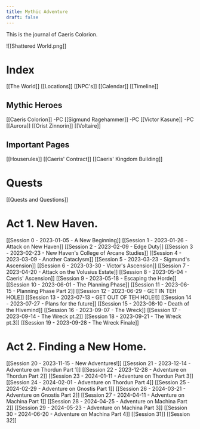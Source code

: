 ```yaml
---
title: Mythic Adventure
draft: false
---
```

 
This is the journal of Caeris Colorion.

![[Shattered World.png]]

# Index

[[The World]]
[[Locations]]
[[NPC's]]
[[Calendar]]
[[Timeline]]

## Mythic Heroes
[[Caeris Colorion]] -PC
[[Sigmund Ragehammer]] -PC
[[Victor Kasune]] -PC
[[Aurora]]
[[Orist Zinnorin]]
[[Voltaire]]

## Important Pages
[[Houserules]]
[[Caeris' Contract]]
[[Caeris' Kingdom Building]]

# Quests
[[Quests and Questions]]

#  Act 1. New Haven.
[[Session 0 - 2023-01-05 - A New Beginning]]
[[Session 1 - 2023-01-26 - Attack on New Haven]]
[[Session 2 - 2023-02-09 - Edge Duty]]
[[Session 3 - 2023-02-23 - New Haven's College of Arcane Studies]]
[[Session 4 - 2023-03-09 - Another Cataclysm]]
[[Session 5 - 2023-03-23 - Sigmund's Ascension]]
[[Session 6 - 2023-03-30 - Victor's Ascension]]
[[Session 7 - 2023-04-20 - Attack on the Volusius Estate]]
[[Session 8 - 2023-05-04 - Caeris' Ascension]]
[[Session 9 - 2023-05-18 - Escaping the Horde]]
[[Session 10 - 2023-06-01 - The Planning Phase]]
[[Session 11 - 2023-06-15 - Planning Phase Part 2]]
[[Session 12 - 2023-06-29 - GET IN TEH HOLE]]
[[Session 13 - 2023-07-13 - GET OUT OF TEH HOLE!]]
[[Session 14 - 2023-07-27 - Plans for the future]]
[[Session 15 - 2023-08-10 - Death of the Hivemind]]
[[Session 16 - 2023-09-07 - The Wreck]]
[[Session 17 - 2023-09-14 - The Wreck pt.2]]
[[Session 18 - 2023-09-21 - The Wreck pt.3]]
[[Session 19 - 2023-09-28 - The Wreck Finale]]

# Act 2. Finding a New Home.
[[Session 20 - 2023-11-15 - New Adventures!]]
[[Session 21 - 2023-12-14 - Adventure on Thordun Part 1]]
[[Session 22 - 2023-12-28 - Adventure on Thordun Part 2]]
[[Session 23 - 2024-01-11 - Adventure on Thordun Part 3]]
[[Session 24 - 2024-02-01 - Adventure on Thordun Part 4]]
[[Session 25 - 2024-02-29 - Adventure on Gnostis Part 1]]
[[Session 26 - 2024-03-21 - Adventure on Gnostis Part 2]]
[[Session 27 - 2024-04-11 - Adventure on Machina Part 1]]
[[Session 28 - 2024-04-25 - Adventure on Machina Part 2]]
[[Session 29 - 2024-05-23 - Adventure on Machina Part 3]]
[[Session 30 - 2024-06-20 - Adventure on Machina Part 4]]
[[Session 31]]
[[Session 32]]

